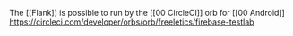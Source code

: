 
The [[Flank]] is possible to run by the [[00 CircleCI]] orb for [[00 Android]]
https://circleci.com/developer/orbs/orb/freeletics/firebase-testlab